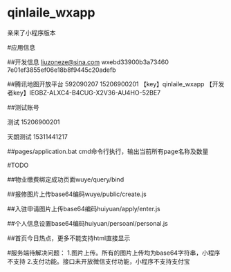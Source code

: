 # qinlaile_wxapp
亲来了小程序版本

#应用信息

##开发信息
liuzoneze@sina.com
wxebd33900b3a73460
7e01ef3855ef06e18b8f9445c20adefb

##腾讯地图开放平台
592090207
15206900201
【key】qinlaile_wxapp
【开发者key】IEGBZ-ALXC4-B4CUG-X2V36-AU4HO-52BE7

##测试账号

测试
15206900201


天朗测试
15311441217

##pages/application.bat
cmd命令行执行，输出当前所有page名称及数量

#TODO

##物业缴费绑定成功页面wuye/query/bind

##报修图片上传base64编码wuye/public/create.js

##入驻申请图片上传base64编码huiyuan/apply/enter.js

##个人信息设置base64编码huiyuan/persoanl/personal.js

##首页今日热点，更多不能支持html直接显示


#服务端待解决问题：
1.图片上传。所有的图片上传均为base64字符串，小程序不支持
2.支付功能。接口未开放微信支付功能，小程序不支持支付宝
